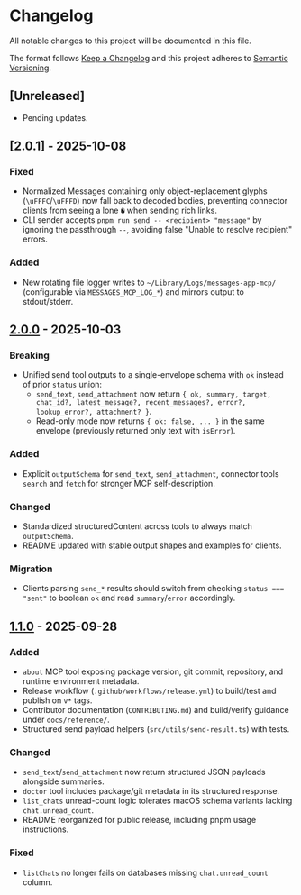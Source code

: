 # Changelog

All notable changes to this project will be documented in this file.

The format follows [Keep a Changelog](https://keepachangelog.com/en/1.1.0/) and this project adheres to [Semantic Versioning](https://semver.org/spec/v2.0.0.html).

## [Unreleased]
- Pending updates.

## [2.0.1] - 2025-10-08
### Fixed
- Normalized Messages containing only object-replacement glyphs (`\uFFFC`/`\uFFFD`) now fall back to decoded bodies, preventing connector clients from seeing a lone `�` when sending rich links.
- CLI sender accepts `pnpm run send -- <recipient> "message"` by ignoring the passthrough `--`, avoiding false "Unable to resolve recipient" errors.

### Added
- New rotating file logger writes to `~/Library/Logs/messages-app-mcp/` (configurable via `MESSAGES_MCP_LOG_*`) and mirrors output to stdout/stderr.

## [2.0.0] - 2025-10-03
### Breaking
- Unified send tool outputs to a single-envelope schema with `ok` instead of prior `status` union:
  - `send_text`, `send_attachment` now return `{ ok, summary, target, chat_id?, latest_message?, recent_messages?, error?, lookup_error?, attachment? }`.
  - Read-only mode now returns `{ ok: false, ... }` in the same envelope (previously returned only text with `isError`).

### Added
- Explicit `outputSchema` for `send_text`, `send_attachment`, connector tools `search` and `fetch` for stronger MCP self-description.

### Changed
- Standardized structuredContent across tools to always match `outputSchema`.
- README updated with stable output shapes and examples for clients.

### Migration
- Clients parsing `send_*` results should switch from checking `status === "sent"` to boolean `ok` and read `summary`/`error` accordingly.

## [1.1.0] - 2025-09-28
### Added
- `about` MCP tool exposing package version, git commit, repository, and runtime environment metadata.
- Release workflow (`.github/workflows/release.yml`) to build/test and publish on `v*` tags.
- Contributor documentation (`CONTRIBUTING.md`) and build/verify guidance under `docs/reference/`.
- Structured send payload helpers (`src/utils/send-result.ts`) with tests.

### Changed
- `send_text`/`send_attachment` now return structured JSON payloads alongside summaries.
- `doctor` tool includes package/git metadata in its structured response.
- `list_chats` unread-count logic tolerates macOS schema variants lacking `chat.unread_count`.
- README reorganized for public release, including pnpm usage instructions.

### Fixed
- `listChats` no longer fails on databases missing `chat.unread_count` column.

[2.0.0]: https://github.com/Baphomet480/messages-app-mcp/releases/tag/v2.0.0
[1.1.0]: https://github.com/Baphomet480/messages-app-mcp/releases/tag/v1.1.0
